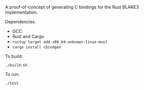 A proof-of-concept of generating C bindings for the Rust BLAKE3 implementation.

Dependencies:

- GCC
- Rust and Cargo
- `rustup target add x86_64-unknown-linux-musl`
- `cargo install cbindgen`

To build:

```
./build.sh
```

To run:

```
./test
```
